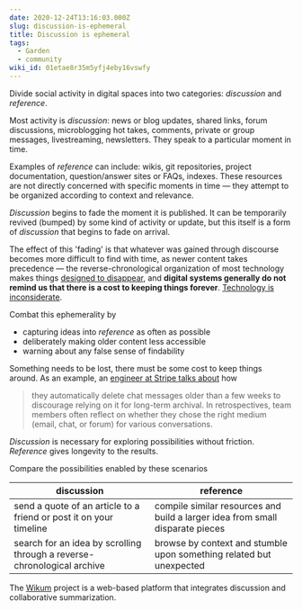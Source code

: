 ```yaml
---
date: 2020-12-24T13:16:03.000Z
slug: discussion-is-ephemeral
title: Discussion is ephemeral
tags:
  - Garden
  - community
wiki_id: 01etae8r35m5yfj4eby16vswfy
---
```

Divide social activity in digital spaces into two categories: _discussion_ and _reference_.

Most activity is _discussion_: news or blog updates, shared links, forum discussions, microblogging hot takes, comments, private or group messages, livestreaming, newsletters. They speak to a particular moment in time.

Examples of _reference_ can include: wikis, git repositories, project documentation, question/answer sites or FAQs, indexes. These resources are not directly concerned with specific moments in time — they attempt to be organized according to context and relevance.

_Discussion_ begins to fade the moment it is published. It can be temporarily revived (bumped) by some kind of activity or update, but this itself is a form of _discussion_ that begins to fade on arrival.

The effect of this 'fading' is that whatever was gained through discourse becomes more difficult to find with time, as newer content takes precedence — the reverse-chronological organization of most technology makes things [designed to disappear](https://rosano.hmm.garden/01etag49zpy2jz472n6zyba998), and **digital systems generally do not remind us that there is a cost to keeping things forever**. [Technology is inconsiderate](https://rosano.hmm.garden/01etwewt0hsf6z5cgm3j1w4409).

Combat this ephemerality by

* capturing ideas into _reference_ as often as possible
* deliberately making older content less accessible
* warning about any false sense of findability

Something needs to be lost, there must be some cost to keep things around. As an example, an [engineer at Stripe talks about](https://www.derrickreimer.com/essays/2019/05/17/im-walking-away-from-the-product-i-spent-a-year-building.html) how

> they automatically delete chat messages older than a few weeks to discourage relying on it for long-term archival. In retrospectives, team members often reflect on whether they chose the right medium (email, chat, or forum) for various conversations.

_Discussion_ is necessary for exploring possibilities without friction. _Reference_ gives longevity to the results.

Compare the possibilities enabled by these scenarios

| discussion                                                              | reference                                                                     |
| ----------------------------------------------------------------------- | ----------------------------------------------------------------------------- |
| send a quote of an article to a friend or post it on your timeline      | compile similar resources and build a larger idea from small disparate pieces |
| search for an idea by scrolling through a reverse-chronological archive | browse by context and stumble upon something related but unexpected           |

The [Wikum](http://wikum.csail.mit.edu) project is a web-based platform that integrates discussion and collaborative summarization.
